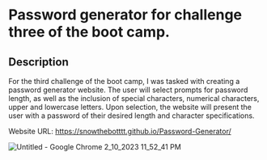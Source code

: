 # Password generator for challenge three of the boot camp.

## Description

For the third challenge of the boot camp, I was tasked with creating a password generator website. The user will select prompts for password length, as well as the inclusion of special characters, numerical characters, upper and lowercase letters. Upon selection, the website will present the user with a password of their desired length and character specifications.


Website URL: https://snowthebotttt.github.io/Password-Generator/


![Untitled - Google Chrome 2_10_2023 11_52_41 PM](https://user-images.githubusercontent.com/49454716/218246656-ab493a34-c4f7-441b-96a9-0f07de5c5445.png)
